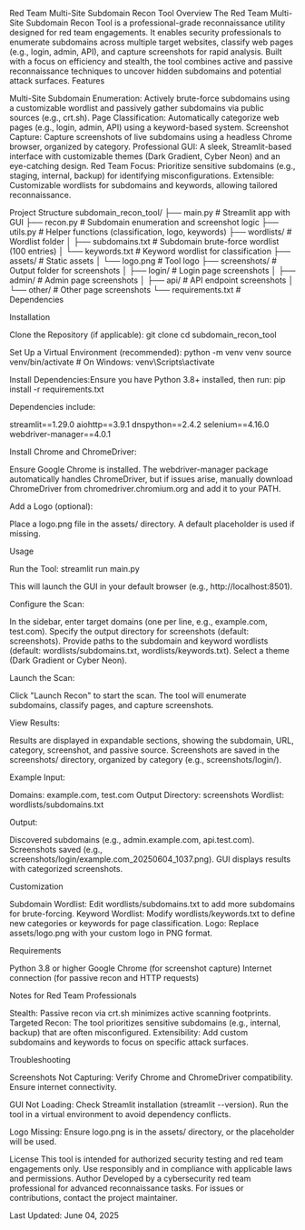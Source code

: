 Red Team Multi-Site Subdomain Recon Tool
Overview
The Red Team Multi-Site Subdomain Recon Tool is a professional-grade reconnaissance utility designed for red team engagements. It enables security professionals to enumerate subdomains across multiple target websites, classify web pages (e.g., login, admin, API), and capture screenshots for rapid analysis. Built with a focus on efficiency and stealth, the tool combines active and passive reconnaissance techniques to uncover hidden subdomains and potential attack surfaces.
Features

Multi-Site Subdomain Enumeration: Actively brute-force subdomains using a customizable wordlist and passively gather subdomains via public sources (e.g., crt.sh).
Page Classification: Automatically categorize web pages (e.g., login, admin, API) using a keyword-based system.
Screenshot Capture: Capture screenshots of live subdomains using a headless Chrome browser, organized by category.
Professional GUI: A sleek, Streamlit-based interface with customizable themes (Dark Gradient, Cyber Neon) and an eye-catching design.
Red Team Focus: Prioritize sensitive subdomains (e.g., staging, internal, backup) for identifying misconfigurations.
Extensible: Customizable wordlists for subdomains and keywords, allowing tailored reconnaissance.

Project Structure
subdomain_recon_tool/
├── main.py                 # Streamlit app with GUI
├── recon.py               # Subdomain enumeration and screenshot logic
├── utils.py               # Helper functions (classification, logo, keywords)
├── wordlists/             # Wordlist folder
│   ├── subdomains.txt     # Subdomain brute-force wordlist (100 entries)
│   └── keywords.txt       # Keyword wordlist for classification
├── assets/                # Static assets
│   └── logo.png           # Tool logo
├── screenshots/           # Output folder for screenshots
│   ├── login/            # Login page screenshots
│   ├── admin/            # Admin page screenshots
│   ├── api/              # API endpoint screenshots
│   └── other/            # Other page screenshots
└── requirements.txt       # Dependencies

Installation

Clone the Repository (if applicable):
git clone <repository-url>
cd subdomain_recon_tool


Set Up a Virtual Environment (recommended):
python -m venv venv
source venv/bin/activate  # On Windows: venv\Scripts\activate


Install Dependencies:Ensure you have Python 3.8+ installed, then run:
pip install -r requirements.txt

Dependencies include:

streamlit==1.29.0
aiohttp==3.9.1
dnspython==2.4.2
selenium==4.16.0
webdriver-manager==4.0.1


Install Chrome and ChromeDriver:

Ensure Google Chrome is installed.
The webdriver-manager package automatically handles ChromeDriver, but if issues arise, manually download ChromeDriver from chromedriver.chromium.org and add it to your PATH.


Add a Logo (optional):

Place a logo.png file in the assets/ directory. A default placeholder is used if missing.



Usage

Run the Tool:
streamlit run main.py

This will launch the GUI in your default browser (e.g., http://localhost:8501).

Configure the Scan:

In the sidebar, enter target domains (one per line, e.g., example.com, test.com).
Specify the output directory for screenshots (default: screenshots).
Provide paths to the subdomain and keyword wordlists (default: wordlists/subdomains.txt, wordlists/keywords.txt).
Select a theme (Dark Gradient or Cyber Neon).


Launch the Scan:

Click "Launch Recon" to start the scan.
The tool will enumerate subdomains, classify pages, and capture screenshots.


View Results:

Results are displayed in expandable sections, showing the subdomain, URL, category, screenshot, and passive source.
Screenshots are saved in the screenshots/ directory, organized by category (e.g., screenshots/login/).



Example
Input:

Domains: example.com, test.com
Output Directory: screenshots
Wordlist: wordlists/subdomains.txt

Output:

Discovered subdomains (e.g., admin.example.com, api.test.com).
Screenshots saved (e.g., screenshots/login/example.com_20250604_1037.png).
GUI displays results with categorized screenshots.

Customization

Subdomain Wordlist: Edit wordlists/subdomains.txt to add more subdomains for brute-forcing.
Keyword Wordlist: Modify wordlists/keywords.txt to define new categories or keywords for page classification.
Logo: Replace assets/logo.png with your custom logo in PNG format.

Requirements

Python 3.8 or higher
Google Chrome (for screenshot capture)
Internet connection (for passive recon and HTTP requests)

Notes for Red Team Professionals

Stealth: Passive recon via crt.sh minimizes active scanning footprints.
Targeted Recon: The tool prioritizes sensitive subdomains (e.g., internal, backup) that are often misconfigured.
Extensibility: Add custom subdomains and keywords to focus on specific attack surfaces.

Troubleshooting

Screenshots Not Capturing:
Verify Chrome and ChromeDriver compatibility.
Ensure internet connectivity.


GUI Not Loading:
Check Streamlit installation (streamlit --version).
Run the tool in a virtual environment to avoid dependency conflicts.


Logo Missing:
Ensure logo.png is in the assets/ directory, or the placeholder will be used.



License
This tool is intended for authorized security testing and red team engagements only. Use responsibly and in compliance with applicable laws and permissions.
Author
Developed by a cybersecurity red team professional for advanced reconnaissance tasks. For issues or contributions, contact the project maintainer.

Last Updated: June 04, 2025
